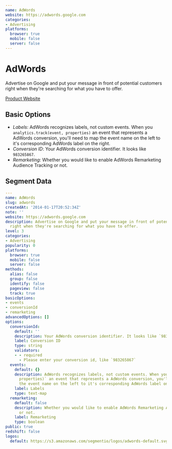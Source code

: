 ```yaml
---
name: AdWords
website: https://adwords.google.com
categories:
- Advertising
platforms:
  browser: true
  mobile: false
  server: false
---
```


# AdWords

Advertise on Google and put your message in front of potential customers right when they're searching for what you have to offer.

[Product Website](https://adwords.google.com)

## Basic Options

- *Labels*: AdWords recognizes labels, not custom events. When you `analytics.track(event, properties)` an event that represents a AdWords conversion, you'll need to map the event name on the left to it's corresponding AdWords label on the right.
- *Conversion ID*: Your AdWords conversion identifier. It looks like `983265867`.
- *Remarketing*: Whether you would like to enable AdWords Remarketing Audience Tracking or not.


## Segment Data
```yaml
---
name: AdWords
slug: adwords
createdAt: '2014-01-17T20:52:34Z'
note: ''
website: https://adwords.google.com
description: Advertise on Google and put your message in front of potential customers
  right when they're searching for what you have to offer.
level: 3
categories:
- Advertising
popularity: 0
platforms:
  browser: true
  mobile: false
  server: false
methods:
  alias: false
  group: false
  identify: false
  pageview: false
  track: true
basicOptions:
- events
- conversionId
- remarketing
advancedOptions: []
options:
  conversionId:
    default: ''
    description: Your AdWords conversion identifier. It looks like `983265867`.
    label: Conversion ID
    type: string
    validators:
    - - required
      - Please enter your conversion id, like `983265867`
  events:
    default: {}
    description: AdWords recognizes labels, not custom events. When you `analytics.track(event,
      properties)` an event that represents a AdWords conversion, you'll need to map
      the event name on the left to it's corresponding AdWords label on the right.
    label: Labels
    type: text-map
  remarketing:
    default: false
    description: Whether you would like to enable AdWords Remarketing Audience Tracking
      or not.
    label: Remarketing
    type: boolean
public: true
redshift: false
logos:
  default: https://s3.amazonaws.com/segmentio/logos/adwords-default.svg

```

